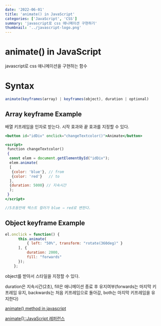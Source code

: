 ```yaml
---
date: '2022-06-01'
title: 'animate() in JavaScript'
categories: ['JavaScript', 'CSS']
summary: 'javascript로 css 애니메이션 구현하기'
thumbnail: '../javascript-logo.png'
---
```


# animate() in JavaScript

javascript로 css 애니메이션을 구현하는 함수

# Syntax

```jsx
animate(keyframes(array) | keyframes(object), duration | optional)
```

## Array keyframe Example

배열 키프레임을 인자로 받는다. 시작 효과와 끝 효과를 지정할 수 있다.

```jsx
<button id="idDiv" onclick="changeTextcolor()">Animate</button>

<script>
 function changeTextcolor()
 {
  const elem = document.getElementById("idDiv");
  elem.animate(
  [
   {color: 'blue'}, // from 
   {color: 'red'}   // to
  ],
  {duration: 5000} // 지속시간
  );
 }
</script>

//5초동안에 텍스트 컬러가 blue ⇒ red로 변한다.
```

## Object keyframe Example

```jsx
el.onclick = function() {
      this.animate(
          { left: "50%", transform: "rotate(360deg)" }
      ], {
          duration: 2000,
          fill: "forwards"
      });         
    };
```

object를 받아서 스타일을 지정할 수 있다.

duration은 지속시간(2초), fill은 애니메이션 종료 후 유지여부(forwards는 마지막 키프레임 유지, backwards는 처음 키프레임으로 돌아감, both는 마지막 키프레임을 유지한다)

[animate() method in javascript](https://tutorialcodeplay.com/javascript/animate-in-javascript.html)

[animate()::JavaScript 레퍼런스](http://www.devdic.com/javascript/refer/dom/method:1585/animate())